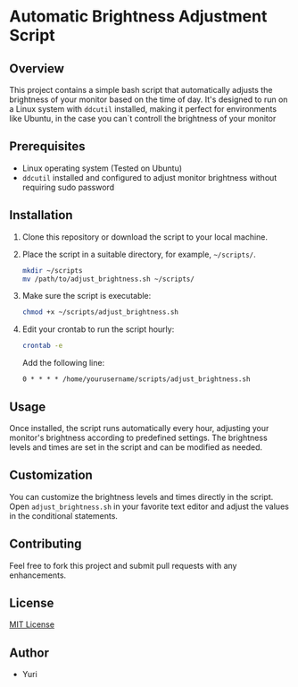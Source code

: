 # Automatic Brightness Adjustment Script

## Overview
This project contains a simple bash script that automatically adjusts the brightness of your monitor based on the time of day. It's designed to run on a Linux system with `ddcutil` installed, making it perfect for environments like Ubuntu, in the case you can`t controll the brightness of your monitor

## Prerequisites
- Linux operating system (Tested on Ubuntu)
- `ddcutil` installed and configured to adjust monitor brightness without requiring sudo password

## Installation
1. Clone this repository or download the script to your local machine.
2. Place the script in a suitable directory, for example, `~/scripts/`.

    ```bash
    mkdir ~/scripts
    mv /path/to/adjust_brightness.sh ~/scripts/
    ```

3. Make sure the script is executable:

    ```bash
    chmod +x ~/scripts/adjust_brightness.sh
    ```

4. Edit your crontab to run the script hourly:

    ```bash
    crontab -e
    ```

    Add the following line:

    ```
    0 * * * * /home/yourusername/scripts/adjust_brightness.sh
    ```

## Usage
Once installed, the script runs automatically every hour, adjusting your monitor's brightness according to predefined settings. The brightness levels and times are set in the script and can be modified as needed.

## Customization
You can customize the brightness levels and times directly in the script. Open `adjust_brightness.sh` in your favorite text editor and adjust the values in the conditional statements.

## Contributing
Feel free to fork this project and submit pull requests with any enhancements.

## License
[MIT License](LICENSE)

## Author
- Yuri

